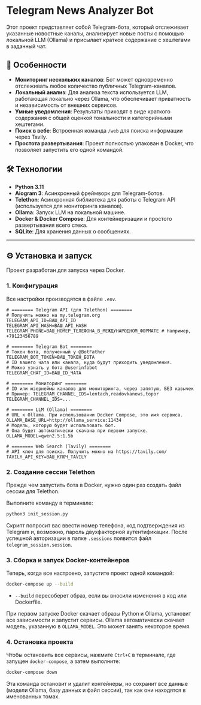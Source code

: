 # Telegram News Analyzer Bot

Этот проект представляет собой Telegram-бота, который отслеживает указанные новостные каналы, анализирует новые посты с помощью локальной LLM (Ollama) и присылает краткое содержание с хештегами в заданный чат.

## 🚀 Особенности

- **Мониторинг нескольких каналов**: Бот может одновременно отслеживать любое количество публичных Telegram-каналов.
- **Локальный анализ**: Для анализа текста используется LLM, работающая локально через Ollama, что обеспечивает приватность и независимость от внешних сервисов.
- **Умные уведомления**: Результаты приходят в виде краткого содержания с общей оценкой тональности и категорийными хештегами.
- **Поиск в вебе**: Встроенная команда `/web` для поиска информации через Tavily.
- **Простота развертывания**: Проект полностью упакован в Docker, что позволяет запустить его одной командой.

## 🛠️ Технологии

- **Python 3.11**
- **Aiogram 3**: Асинхронный фреймворк для Telegram-ботов.
- **Telethon**: Асинхронная библиотека для работы с Telegram API (используется для мониторинга каналов).
- **Ollama**: Запуск LLM на локальной машине.
- **Docker & Docker Compose**: Для контейнеризации и простого развертывания всего стека.
- **SQLite**: Для хранения данных о сообщениях.

---

## ⚙️ Установка и запуск

Проект разработан для запуска через Docker.

### 1. Конфигурация

Все настройки производятся в файле `.env`.

```env
# ======== Telegram API (для Telethon) ========
# Получить можно на my.telegram.org
TELEGRAM_API_ID=ВАШ_API_ID
TELEGRAM_API_HASH=ВАШ_API_HASH
TELEGRAM_PHONE=ВАШ_НОМЕР_ТЕЛЕФОНА_В_МЕЖДУНАРОДНОМ_ФОРМАТЕ # Например, +79123456789

# ======== Telegram Bot ========
# Токен бота, полученный у @BotFather
TELEGRAM_BOT_TOKEN=ВАШ_ТОКЕН_БОТА
# ID вашего чата или канала, куда будут приходить уведомления.
# Можно узнать у бота @userinfobot
TELEGRAM_CHAT_ID=ВАШ_ID_ЧАТА

# ======== Мониторинг ========
# ID или юзернеймы каналов для мониторинга, через запятую, БЕЗ кавычек
# Пример: TELEGRAM_CHANNEL_IDS=lentach,readovkanews,topor
TELEGRAM_CHANNEL_IDS=...

# ======== LLM (Ollama) ========
# URL к Ollama. При использовании Docker Compose, это имя сервиса.
OLLAMA_BASE_URL=http://ollama_service:11434
# Модель, которую будет использовать бот.
# Она будет автоматически скачана при первом запуске.
OLLAMA_MODEL=qwen2.5:1.5b

# ======== Web Search (Tavily) ========
# API ключ для поиска. Получить можно на https://tavily.com/
TAVILY_API_KEY=ВАШ_КЛЮЧ_TAVILY
```

### 2. Создание сессии Telethon

Прежде чем запустить бота в Docker, нужно один раз создать файл сессии для Telethon.

Выполните команду в терминале:
```bash
python3 init_session.py
```
Скрипт попросит вас ввести номер телефона, код подтверждения из Telegram и, возможно, пароль двухфакторной аутентификации. После успешной авторизации в папке `.sessions` появится файл `telegram_session.session`.

### 3. Сборка и запуск Docker-контейнеров

Теперь, когда все настроено, запустите проект одной командой:
```bash
docker-compose up --build
```
-   `--build` пересоберет образ, если вы вносили изменения в код или Dockerfile.

При первом запуске Docker скачает образы Python и Ollama, установит все зависимости и запустит сервисы. Ollama автоматически скачает модель, указанную в `OLLAMA_MODEL`. Это может занять некоторое время.

### 4. Остановка проекта

Чтобы остановить все сервисы, нажмите `Ctrl+C` в терминале, где запущен `docker-compose`, а затем выполните:
```bash
docker-compose down
```
Эта команда остановит и удалит контейнеры, но сохранит все данные (модели Ollama, базу данных и файл сессии), так как они находятся в именованных томах. 
